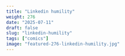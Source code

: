 ```yaml
---
title: "Linkedin humility"
weight: 276
date: "2025-07-11"
draft: false
slug: "linkedin-humility"
tags: ["comics"]
image: "featured-276-linkedin-humility.jpg"
---
```

